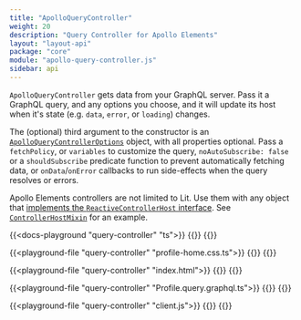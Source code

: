 ```yaml
---
title: "ApolloQueryController"
weight: 20
description: "Query Controller for Apollo Elements"
layout: "layout-api"
package: "core"
module: "apollo-query-controller.js"
sidebar: api
---
```


<!-- ----------------------------------------------------------------------------------------
     Welcome! This file includes automatically generated API documentation.
     To edit the docs that appear within, find the original source file under `packages/*`,
     corresponding to the package name and module in this YAML front-matter block.
     Thank you for your interest in Apollo Elements 😁
------------------------------------------------------------------------------------------ -->


`ApolloQueryController` gets data from your GraphQL server. Pass it a GraphQL query, and any options you choose, and it will update its host when it's state (e.g. `data`, `error`, or `loading`) changes.

The (optional) third argument to the constructor is an [`ApolloQueryControllerOptions`](#options) object, with all properties optional. Pass a `fetchPolicy`, or `variables` to customize the query, `noAutoSubscribe: false` or a `shouldSubscribe` predicate function to prevent automatically fetching data, or `onData`/`onError` callbacks to run side-effects when the query resolves or errors.

<inline-notification type="tip">

Apollo Elements controllers are not limited to Lit. Use them with any object that [implements the `ReactiveControllerHost` interface](https://lit.dev/docs/composition/controllers/). See [`ControllerHostMixin`](/api/libraries/mixins/controller-host-mixin/) for an example.

</inline-notification>

{{<docs-playground "query-controller" "ts">}}
{{<include profile-home.ts>}}
{{</docs-playground>}}

{{<playground-file "query-controller" "profile-home.css.ts">}}
{{<include profile-home.css.ts>}}
{{</playground-file>}}

{{<playground-file "query-controller" "index.html">}}
{{<include index.html>}}
{{</playground-file>}}

{{<playground-file "query-controller" "Profile.query.graphql.ts">}}
{{<include Profile.query.graphql.ts>}}
{{</playground-file>}}

{{<playground-file "query-controller" "client.js">}}
{{<include client.js>}}
{{</playground-file>}}
